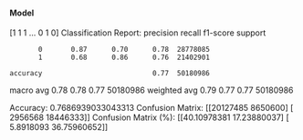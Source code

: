 #### Model
[1 1 1 ... 0 1 0]
Classification Report:
              precision    recall  f1-score   support

           0       0.87      0.70      0.78  28778085
           1       0.68      0.86      0.76  21402901

    accuracy                           0.77  50180986
   macro avg       0.78      0.78      0.77  50180986
weighted avg       0.79      0.77      0.77  50180986

Accuracy: 0.7686939033043313
Confusion Matrix:
[[20127485  8650600]
 [ 2956568 18446333]]
Confusion Matrix (%):
[[40.10978381 17.23880037]
 [ 5.8918093  36.75960652]]
